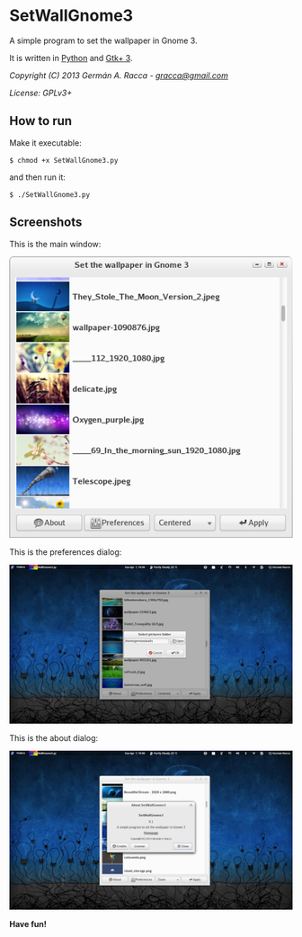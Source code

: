 SetWallGnome3
=============

A simple program to set the wallpaper in Gnome 3.

It is written in [Python](http://www.python.org/) and [Gtk+ 3](http://www.gtk.org/).

*Copyright (C) 2013 Germán A. Racca - <gracca@gmail.com>*

*License: GPLv3+*

How to run
----------

Make it executable:

    $ chmod +x SetWallGnome3.py

and then run it:

    $ ./SetWallGnome3.py

Screenshots
-----------

This is the main window:

![Main window](./Screenshot1.png "Main window")

This is the preferences dialog:

![Preferences dialog](./Screenshot2.png "Preferences dialog")

This is the about dialog:

![About dialog](./Screenshot3.png "About dialog")

**Have fun!**
